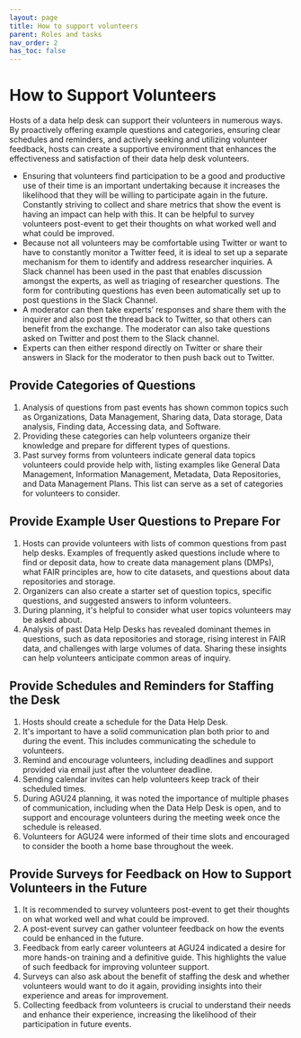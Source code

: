```yaml
---
layout: page
title: How to support volunteers
parent: Roles and tasks
nav_order: 2
has_toc: false
---
```


# How to Support Volunteers

Hosts of a data help desk can support their volunteers in numerous ways. By
proactively offering example questions and categories, ensuring clear schedules
and reminders, and actively seeking and utilizing volunteer feedback, hosts can
create a supportive environment that enhances the effectiveness and satisfaction
of their data help desk volunteers.

-   Ensuring that volunteers find participation to be a good and productive use
    of their time is an important undertaking because it increases the
    likelihood that they will be willing to participate again in the future.
    Constantly striving to collect and share metrics that show the event is
    having an impact can help with this. It can be helpful to survey volunteers
    post-event to get their thoughts on what worked well and what could be
    improved.
-   Because not all volunteers may be comfortable using Twitter or want to have
    to constantly monitor a Twitter feed, it is ideal to set up a separate
    mechanism for them to identify and address researcher inquiries. A Slack
    channel has been used in the past that enables discussion amongst the
    experts, as well as triaging of researcher questions. The form for
    contributing questions has even been automatically set up to post questions
    in the Slack Channel.
-   A moderator can then take experts’ responses and share them with the
    inquirer and also post the thread back to Twitter, so that others can
    benefit from the exchange. The moderator can also take questions asked on
    Twitter and post them to the Slack channel.
-   Experts can then either respond directly on Twitter or share their answers
    in Slack for the moderator to then push back out to Twitter.

## Provide Categories of Questions

1. Analysis of questions from past events has shown common topics such as
   Organizations, Data Management, Sharing data, Data storage, Data analysis,
   Finding data, Accessing data, and Software.
1. Providing these categories can help volunteers organize their knowledge and
   prepare for different types of questions.
1. Past survey forms from volunteers indicate general data topics volunteers
   could provide help with, listing examples like General Data Management,
   Information Management, Metadata, Data Repositories, and Data Management
   Plans. This list can serve as a set of categories for volunteers to consider.

## Provide Example User Questions to Prepare For

<!-- prettier-ignore -->
1. Hosts can provide volunteers with lists of common questions from past help
      desks. Examples of frequently asked questions include where to find or
      deposit data, how to create data management plans (DMPs), what FAIR
      principles are, how to cite datasets, and questions about data repositories
      and storage.
1. Organizers can also create a starter set of question topics, specific
      questions, and suggested answers to inform volunteers.
1. During planning, it's helpful to consider what user topics volunteers may be
      asked about.
1. Analysis of past Data Help Desks has revealed dominant themes in questions,
      such as data repositories and storage, rising interest in FAIR data, and
      challenges with large volumes of data. Sharing these insights can help
      volunteers anticipate common areas of inquiry.

## Provide Schedules and Reminders for Staffing the Desk

1. Hosts should create a schedule for the Data Help Desk.
1. It's important to have a solid communication plan both prior to and during
   the event. This includes communicating the schedule to volunteers.
1. Remind and encourage volunteers, including deadlines and support provided via
   email just after the volunteer deadline.
1. Sending calendar invites can help volunteers keep track of their scheduled
   times.
1. During AGU24 planning, it was noted the importance of multiple phases of
   communication, including when the Data Help Desk is open, and to support and
   encourage volunteers during the meeting week once the schedule is released.
1. Volunteers for AGU24 were informed of their time slots and encouraged to
   consider the booth a home base throughout the week.

## Provide Surveys for Feedback on How to Support Volunteers in the Future

1. It is recommended to survey volunteers post-event to get their thoughts on
   what worked well and what could be improved.
1. A post-event survey can gather volunteer feedback on how the events could be
   enhanced in the future.
1. Feedback from early career volunteers at AGU24 indicated a desire for more
   hands-on training and a definitive guide. This highlights the value of such
   feedback for improving volunteer support.
1. Surveys can also ask about the benefit of staffing the desk and whether
   volunteers would want to do it again, providing insights into their
   experience and areas for improvement.
1. Collecting feedback from volunteers is crucial to understand their needs and
   enhance their experience, increasing the likelihood of their participation in
   future events.

